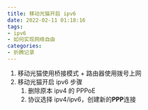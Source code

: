 ```yaml
---
title: 移动光猫开启 ipv6
date: 2022-02-11 01:18:16
tags:
- ipv6
- 如何实现网络自由
categories:
- 折腾记录
---
```


1. 移动光猫使用桥接模式 + 路由器使用拨号上网
2. 移动光猫开启 ipv6 步骤
    1. 删除原本 ipv4 的 PPPoE
    2. 协议选择 ipv4/ipv6，创建新的**PPP**连接
